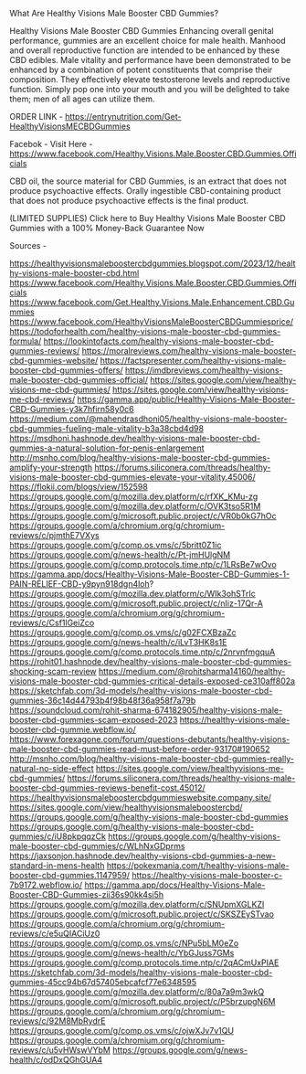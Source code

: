 What Are Healthy Visions Male Booster CBD Gummies?

Healthy Visions Male Booster CBD Gummies Enhancing overall genital performance, gummies are an excellent choice for male health. Manhood and overall reproductive function are intended to be enhanced by these CBD edibles. Male vitality and performance have been demonstrated to be enhanced by a combination of potent constituents that comprise their composition. They effectively elevate testosterone levels and reproductive function. Simply pop one into your mouth and you will be delighted to take them; men of all ages can utilize them.

ORDER LINK  - https://entrynutrition.com/Get-HealthyVisionsMECBDGummies

Facebok - Visit Here - https://www.facebook.com/Healthy.Visions.Male.Booster.CBD.Gummies.Officials



CBD oil, the source material for CBD Gummies, is an extract that does not produce psychoactive effects. Orally ingestible CBD-containing product that does not produce psychoactive effects is the final product.

(LIMITED SUPPLIES) Click here to Buy Healthy Visions Male Booster CBD Gummies with a 100% Money-Back Guarantee Now

Sources - 

https://healthyvisionsmaleboostercbdgummies.blogspot.com/2023/12/healthy-visions-male-booster-cbd.html
https://www.facebook.com/Healthy.Visions.Male.Booster.CBD.Gummies.Officials
https://www.facebook.com/Get.Healthy.Visions.Male.Enhancement.CBD.Gummies
https://www.facebook.com/HealthyVisionsMaleBoosterCBDGummiesprice/
https://todoforhealth.com/healthy-visions-male-booster-cbd-gummies-formula/
https://lookintofacts.com/healthy-visions-male-booster-cbd-gummies-reviews/
https://moralreviews.com/healthy-visions-male-booster-cbd-gummies-website/
https://factspresenter.com/healthy-visions-male-booster-cbd-gummies-offers/
https://imdbreviews.com/healthy-visions-male-booster-cbd-gummies-official/
https://sites.google.com/view/healthy-visions-me-cbd-gummies/
https://sites.google.com/view/healthy-visions-me-cbd-reviews/
https://gamma.app/public/Healthy-Visions-Male-Booster-CBD-Gummies-y3k7hfirn58y0c6
https://medium.com/@mahendrasdhoni05/healthy-visions-male-booster-cbd-gummies-fueling-male-vitality-b3a38cbd4d98
https://msdhoni.hashnode.dev/healthy-visions-male-booster-cbd-gummies-a-natural-solution-for-penis-enlargement
http://msnho.com/blog/healthy-visions-male-booster-cbd-gummies-amplify-your-strength
https://forums.siliconera.com/threads/healthy-visions-male-booster-cbd-gummies-elevate-your-vitality.45006/
https://flokii.com/blogs/view/152598
https://groups.google.com/g/mozilla.dev.platform/c/rfXK_KMu-zg
https://groups.google.com/g/mozilla.dev.platform/c/OVK3tso5R1M
https://groups.google.com/g/microsoft.public.project/c/VR0b0kG7hOc
https://groups.google.com/a/chromium.org/g/chromium-reviews/c/pjmthE7VXys
https://groups.google.com/g/comp.os.vms/c/5britt0Z1ic
https://groups.google.com/g/news-health/c/Pt-jmHUlgNM
https://groups.google.com/g/comp.protocols.time.ntp/c/1LRsBe7wOvo
https://gamma.app/docs/Healthy-Visions-Male-Booster-CBD-Gummies-1-PAIN-RELIEF-CBD-y9pyn918dgn4loh?
https://groups.google.com/g/mozilla.dev.platform/c/WIk3ohSTrIc
https://groups.google.com/g/microsoft.public.project/c/nIiz-17Qr-A
https://groups.google.com/a/chromium.org/g/chromium-reviews/c/Csf1lGeiZco
https://groups.google.com/g/comp.os.vms/c/g02FCXBzaZc
https://groups.google.com/g/news-health/c/iLvT3HK8s1E
https://groups.google.com/g/comp.protocols.time.ntp/c/2nrvnfmgquA
https://rohit01.hashnode.dev/healthy-visions-male-booster-cbd-gummies-shocking-scam-review
https://medium.com/@rohitsharma14160/healthy-visions-male-booster-cbd-gummies-critical-details-exposed-ce310aff802a
https://sketchfab.com/3d-models/healthy-visions-male-booster-cbd-gummies-36c14d44793b4f98b48f36a958f7a79b
https://soundcloud.com/rohit-sharma-674182905/healthy-visions-male-booster-cbd-gummies-scam-exposed-2023
https://healthy-visions-male-booster-cbd-gummie.webflow.io/
https://www.forexagone.com/forum/questions-debutants/healthy-visions-male-booster-cbd-gummies-read-must-before-order-93170#190652
http://msnho.com/blog/healthy-visions-male-booster-cbd-gummies-really-natural-no-side-effect
https://sites.google.com/view/healthyvisions-me-cbd-gummies/
https://forums.siliconera.com/threads/healthy-visions-male-booster-cbd-gummies-reviews-benefit-cost.45012/
https://healthyvisionsmaleboostercbdgummieswebsite.company.site/
https://sites.google.com/view/healthyvisionsmaleboostercbd/
https://groups.google.com/g/healthy-visions-male-booster-cbd-gummies
https://groups.google.com/g/healthy-visions-male-booster-cbd-gummies/c/iU8pkpqqzCk
https://groups.google.com/g/healthy-visions-male-booster-cbd-gummies/c/WLhNxGDprms
https://jaxsonjon.hashnode.dev/healthy-visions-cbd-gummies-a-new-standard-in-mens-health
https://pokexmania.com/t/healthy-visions-male-booster-cbd-gummies.1147959/
https://healthy-visions-male-booster-c-7b9172.webflow.io/
https://gamma.app/docs/Healthy-Visions-Male-Booster-CBD-Gummies-zii36s90kk4si5h
https://groups.google.com/g/mozilla.dev.platform/c/SNUpmXGLKZI
https://groups.google.com/g/microsoft.public.project/c/SKSZEySTvao
https://groups.google.com/a/chromium.org/g/chromium-reviews/c/e5uQIACiUz0
https://groups.google.com/g/comp.os.vms/c/NPu5bLM0eZo
https://groups.google.com/g/news-health/c/YbGJuss7GMs
https://groups.google.com/g/comp.protocols.time.ntp/c/2qACmUxPIAE
https://sketchfab.com/3d-models/healthy-visions-male-booster-cbd-gummies-45cc94b67d57405ebcafcf77e6348595
https://groups.google.com/g/mozilla.dev.platform/c/80a7a9m3wkQ
https://groups.google.com/g/microsoft.public.project/c/P5brzupgN6M
https://groups.google.com/a/chromium.org/g/chromium-reviews/c/92M8MbRydrE
https://groups.google.com/g/comp.os.vms/c/ojwXJv7v1QU
https://groups.google.com/a/chromium.org/g/chromium-reviews/c/u5vHWswVYbM
https://groups.google.com/g/news-health/c/odDxQGhGUA4
